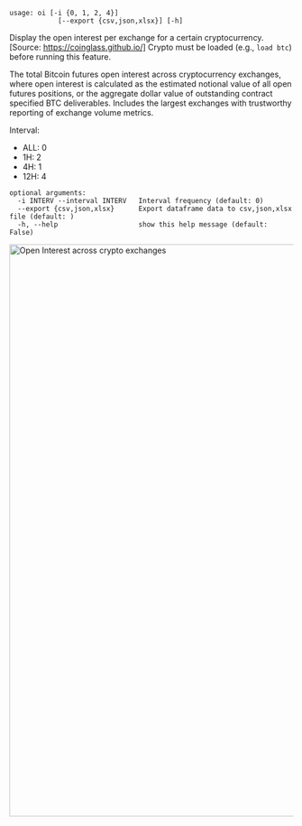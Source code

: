 ```
usage: oi [-i {0, 1, 2, 4}]
            [--export {csv,json,xlsx}] [-h]
```

Display the open interest per exchange for a certain cryptocurrency. [Source: https://coinglass.github.io/]
Crypto must be loaded (e.g., `load btc`) before running this feature.

The total Bitcoin futures open interest across cryptocurrency exchanges, where open interest is calculated as the estimated notional value of all open futures positions, or the aggregate dollar value of outstanding contract specified BTC deliverables. Includes the largest exchanges with trustworthy reporting of exchange volume metrics.

Interval:

- ALL: 0
- 1H: 2
- 4H: 1
- 12H: 4

```
optional arguments:
  -i INTERV --interval INTERV   Interval frequency (default: 0)
  --export {csv,json,xlsx}      Export dataframe data to csv,json,xlsx file (default: )
  -h, --help                    show this help message (default: False)
```

<img width="1014" alt="Open Interest across crypto exchanges" src="https://user-images.githubusercontent.com/43375532/138989466-bfda67c8-74fd-497a-add8-67bab1149fa8.png">
